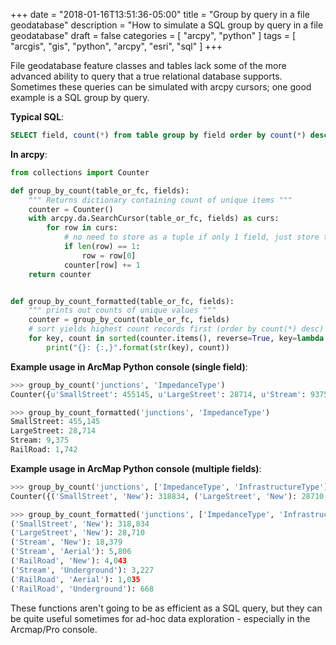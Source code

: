 +++
date = "2018-01-16T13:51:36-05:00"
title = "Group by query in a file geodatabase"
description = "How to simulate a SQL group by query in a file geodatabase"
draft = false
categories = [
  "arcpy", "python"
]
tags = [
  "arcgis",
  "gis",
  "python",
  "arcpy",
  "esri",
  "sql"
]
+++

File geodatabase feature classes and tables lack some of the more advanced ability to query that a true relational database supports.  Sometimes these queries can be simulated with arcpy cursors; one good example is a SQL group by query.

**Typical SQL**:
```sql
SELECT field, count(*) from table group by field order by count(*) desc;
```

**In arcpy**:
```python
from collections import Counter

def group_by_count(table_or_fc, fields):
    """ Returns dictionary containing count of unique items """
    counter = Counter()
    with arcpy.da.SearchCursor(table_or_fc, fields) as curs:
        for row in curs:
            # no need to store as a tuple if only 1 field, just store the value
            if len(row) == 1:
                row = row[0]
            counter[row] += 1
    return counter


def group_by_count_formatted(table_or_fc, fields):
    """ prints out counts of unique values """
    counter = group_by_count(table_or_fc, fields)
    # sort yields highest count records first (order by count(*) desc)
    for key, count in sorted(counter.items(), reverse=True, key=lambda item: item[1]):
        print("{}: {:,}".format(str(key), count))
```

**Example usage in ArcMap Python console (single field)**:
```python
>>> group_by_count('junctions', 'ImpedanceType')
Counter({u'SmallStreet': 455145, u'LargeStreet': 28714, u'Stream': 9375, u'RailRoad': 1742})

>>> group_by_count_formatted('junctions', 'ImpedanceType')
SmallStreet: 455,145
LargeStreet: 28,714
Stream: 9,375
RailRoad: 1,742
```

**Example usage in ArcMap Python console (multiple fields)**:
```python
>>> group_by_count('junctions', ['ImpedanceType', 'InfrastructureType'])
Counter({('SmallStreet', 'New'): 318834, ('LargeStreet', 'New'): 28710, ('Stream', 'New'): 18379, ('Stream', 'Aerial'): 5806, ('RailRoad', 'New'): 4043, ('Stream', 'Underground'): 3227, ('RailRoad', 'Aerial'): 1035, ('RailRoad', 'Underground'): 668})

>>> group_by_count_formatted('junctions', ['ImpedanceType', 'InfrastructureType'])
('SmallStreet', 'New'): 318,834
('LargeStreet', 'New'): 28,710
('Stream', 'New'): 18,379
('Stream', 'Aerial'): 5,806
('RailRoad', 'New'): 4,043
('Stream', 'Underground'): 3,227
('RailRoad', 'Aerial'): 1,035
('RailRoad', 'Underground'): 668
```


These functions aren't going to be as efficient as a SQL query, but they can be quite useful sometimes for ad-hoc data exploration - especially in the Arcmap/Pro console.